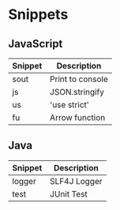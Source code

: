 # Snippets

## JavaScript

| Snippet       | Description                       |
| ------------- | --------------------------------- |
| sout          | Print to console                  |
| js            | JSON.stringify
| us            | 'use strict'                      |
| fu            | Arrow function                    |

## Java

| Snippet       | Description                       |
| ------------- | --------------------------------- |
| logger        | SLF4J Logger                      |
| test          | JUnit Test                        |
